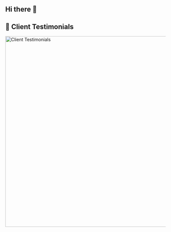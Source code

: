 ## Hi there 👋


## 📝 Client Testimonials

<a href="https://clojor.vercel.app/profile/samson-tobi" target="_blank">
  <img src="https://clojor.vercel.app/api/testimonials/samson-tobi?v=2025-3-12" alt="Client Testimonials" width="600" />
</a>

<!-- View more testimonials at https://clojor.vercel.app/profile/samson-tobi -->


<!-- Powered by Clojór - Professional Feedback Platform -->


<!-- Powered by Clojór - Professional Feedback Platform -->


<!-- Powered by Clojór - Professional Feedback Platform -->


<!--
**SamsonTobi/SamsonTobi** is a ✨ _special_ ✨ repository because its `README.md` (this file) appears on your GitHub profile.

Here are some ideas to get you started:

- 🔭 I’m currently working on ...
- 🌱 I’m currently learning ...
- 👯 I’m looking to collaborate on ...
- 🤔 I’m looking for help with ...
- 💬 Ask me about ...
- 📫 How to reach me: ...
- 😄 Pronouns: ...
- ⚡ Fun fact: ...
-->

